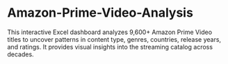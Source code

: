 # Amazon-Prime-Video-Analysis
This interactive Excel dashboard analyzes 9,600+ Amazon Prime Video titles to uncover patterns in content type, genres, countries, release years, and ratings. It provides visual insights into the streaming catalog across decades.
